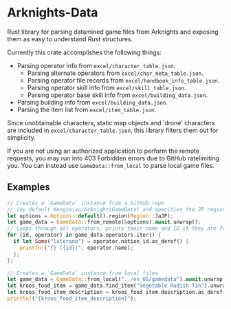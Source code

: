 # Arknights-Data

Rust library for parsing datamined game files from Arknights and exposing them as easy to understand Rust structures.

Currently this crate accomplishes the following things:
- Parsing operator info from `excel/character_table.json`.
  - Parsing alternate operators from `excel/char_meta_table.json`.
  - Parsing operator file records from `excel/handbook_info_table.json`.
  - Parsing operator skill info from `excel/skill_table.json`.
  - Parsing operator base skill info from `excel/building_data.json`.
- Parsing building info from `excel/building_data.json`.
- Parsing the item list from `excel/item_table.json`.

Since unobtainable characters, static map objects and 'drone' characters are included
in `excel/character_table.json`, this library filters them out for simplicity.

If you are not using an authorized application to perform the remote requests, you may run into 403 Forbidden errors
due to GitHub ratelimiting you. You can instead use `GameData::from_local` to parse local game files.

## Examples

```rust
// Creates a `GameData` instance from a GitHub repo
// (by default Kengxxiao/ArknightsGameData) and specifies the JP region
let options = Options::default().region(Region::JaJP);
let game_data = GameData::from_remote(&options).await.unwrap();
// Loops through all operators, prints their name and ID if they are from the nation "laterano"
for (id, operator) in game_data.operators.iter() {
  if let Some("laterano") = operator.nation_id.as_deref() {
    println!("{} ({id})", operator.name);
  };
};
```

```rust
// Creates a `GameData` instance from local files
let game_data = GameData::from_local("../en_US/gamedata").await.unwrap();
let kroos_food_item = game_data.find_item("Vegetable Radish Tin").unwrap();
let kroos_food_item_description = kroos_food_item.description.as_deref().unwrap();
println!("{kroos_food_item_description}");
```
